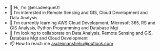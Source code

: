 - 👋 Hi, I’m @elsadeeque01
- 👀 I’m interested in Remote Sensing and GIS, Cloud Development and Data Analysis 
- 🌱 I’m currently learning AWS Cloud Development, Microsoft 365, RS and GIS Analysis, Python Programming and Database Mgt  
- 💞️ I’m looking to collaborate on Data Analysis, Remote Sensing and GIS, Database Mgt and Cloud Development 
- 📫 How to reach me asuleimanshehu@outlook.com 

<!---
elsadeeque01/elsadeeque01 is a ✨ special ✨ repository because its `README.md` (this file) appears on your GitHub profile.
You can click the Preview link to take a look at your changes.
--->

